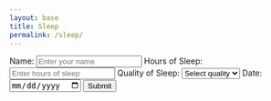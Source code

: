 ```yaml
---
layout: base
title: Sleep 
permalink: /sleep/
--- 
```


<meta charset="UTF-8">
<title>Sleep Tracker</title>
<style>
    /* Basic styling for demonstration purposes */
    /* Your CSS styles here */
</style>

<div class="purple-form">
    <form id="sleepForm">
        <label for="name">Name:</label>
        <input type="text" id="name" name="name" placeholder="Enter your name" required>
        <label for="sleepHours">Hours of Sleep:</label>
        <input type="number" id="sleepHours" name="sleepHours" placeholder="Enter hours of sleep" required>
        <label for="quality">Quality of Sleep:</label>
        <select id="quality" name="quality" required>
            <option value="" disabled selected>Select quality</option>
            <option value="excellent">Excellent</option>
            <option value="good">Good</option>
            <option value="fair">Fair</option>
            <option value="poor">Poor</option>
        </select>
        <label for="sleepDate">Date:</label>
        <input type="date" id="sleepDate" name="sleepDate" required>
        <input type="submit" value="Submit">
    </form>
</div>

<script>
    const userIDFromLocalStorage = localStorage.getItem('loggedInUserId');
    console.log(userIDFromLocalStorage);
    document.getElementById('sleepForm').addEventListener('submit', function (event) {
        event.preventDefault();
        const name = document.getElementById('name').value;
        const sleepHours = document.getElementById('sleepHours').value;
        const quality = document.getElementById('quality').value;
        const sleepDate = document.getElementById('sleepDate').value;
        fetch(`http://127.0.0.1:8240/api/users/${userIDFromLocalStorage}`)
                .then(response => {
                    if (!response.ok) {
                        throw new Error('Network response was not ok');
                    }
                    return response.json();
                })
                .then(data => {
                    const originalSleepData = Array.isArray(data.sleep) ? data.sleep : [];
                    const originalExerciseData = Array.isArray(data.exercise) ? data.exercise : [];
                    const sleep = {
                        "name": name,
                        "sleepHours": sleepHours,
                        "quality": quality, 
                        "sleepDate": sleepDate
                    }
                    const updatedSleepData = [...originalSleepData, sleep];
                    const data2 = {
                        "id": userIDFromLocalStorage,
                        "name": name,
                        "uid": "life",
                        "dob": "10/12/13",
                        "age": "16",
                        "exercise": originalExerciseData,
                        "tracking": updatedSleepData
                    };
                    var jsonData = JSON.stringify(data2);
                    fetch(`http://127.0.0.1:8240/api/users/${userIDFromLocalStorage}`, {
                        method: 'PUT',
                        headers: {
                            'Content-Type': 'application/json'
                        },
                        body: jsonData
                    })
                        .then(response => response.json())
                        .then(data => {
                            console.log('Server response:', data);
                        })
                        .catch(error => {
                            console.error('Error:', error);
                        });
                })
                .catch(error => {
                    console.error('Error:', error);
                });
        });
    
</script>
